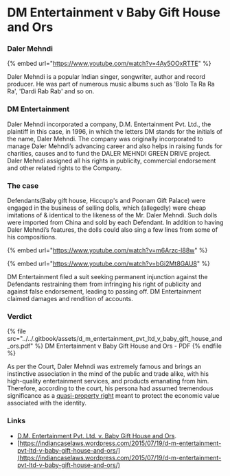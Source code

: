 # DM Entertainment v Baby Gift House and Ors

### Daler Mehndi

{% embed url="https://www.youtube.com/watch?v=4Ay5OOxRTTE" %}

Daler Mehndi is a popular Indian singer, songwriter, author and record producer. He was part of numerous music albums such as 'Bolo Ta Ra Ra Ra', 'Dardi Rab Rab' and so on.&#x20;

### DM Entertainment

Daler Mehndi incorporated a company, D.M. Entertainment Pvt. Ltd., the plaintiff in this case, in 1996, in which the letters DM stands for the initials of the name, Daler Mehndi. The company was originally incorporated to manage Daler Mehndi’s advancing career and also helps in raising funds for charities, causes and to fund the DALER MEHNDI GREEN DRIVE project. Daler Mehndi assigned all his rights in publicity, commercial endorsement and other related rights to the Company.&#x20;

### The case

Defendants(Baby gift house, Hiccupp's and Poonam Gift Palace) were engaged in the business of selling dolls, which (allegedly) were cheap imitations of & identical to the likeness of the Mr. Daler Mehndi. Such dolls were imported from China and sold by each Defendant. In addition to having Daler Mehndi’s features, the dolls could also sing a few lines from some of his compositions.

{% embed url="https://www.youtube.com/watch?v=m6Arzc-l88w" %}

{% embed url="https://www.youtube.com/watch?v=bGi2Mt8GAU8" %}

DM Entertainment filed a suit seeking permanent injunction against the Defendants restraining them from infringing his right of publicity and against false endorsement, leading to passing off. DM Entertainment claimed damages and rendition of accounts.

### Verdict

{% file src="../../.gitbook/assets/d_m_entertainment_pvt_ltd_v_baby_gift_house_and_ors.pdf" %}
DM Entertainment v Baby Gift House and Ors - PDF
{% endfile %}

As per the Court, Daler Mehndi was extremely famous and brings an instinctive association in the mind of the public and trade alike, with his high-quality entertainment services, and products emanating from him. Therefore, according to the court, his persona had assumed tremendous significance as a [quasi-property right](../quasi-property-right.md) meant to protect the economic value associated with the identity.

### Links

* [D.M. Entertainment Pvt. Ltd. v. Baby Gift House and Ors](https://www.bananaip.com/ip-news-center/dm-entertainment-pvt-ltd-v-baby-gift/).
* [https://indiancaselaws.wordpress.com/2015/07/19/d-m-entertainment-pvt-ltd-v-baby-gift-house-and-ors/](https://indiancaselaws.wordpress.com/2015/07/19/d-m-entertainment-pvt-ltd-v-baby-gift-house-and-ors/)

